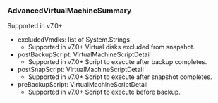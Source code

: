### AdvancedVirtualMachineSummary
Supported in v7.0+

- excludedVmdks: list of System.Strings
  - Supported in v7.0+
Virtual disks excluded from snapshot.
- postBackupScript: VirtualMachineScriptDetail
  - Supported in v7.0+
Script to execute after backup completes.
- postSnapScript: VirtualMachineScriptDetail
  - Supported in v7.0+
Script to execute after snapshot completes.
- preBackupScript: VirtualMachineScriptDetail
  - Supported in v7.0+
Script to execute before backup.

